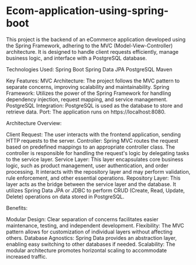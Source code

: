 # Ecom-application-using-spring-boot

This project is the backend of an eCommerce application developed using the Spring Framework, adhering to the MVC (Model-View-Controller) architecture. It is designed to handle client requests efficiently, manage business logic, and interface with a PostgreSQL database.

Technologies Used:
Spring Boot
Spring Data JPA
PostgreSQL
Maven


Key Features:
MVC Architecture: The project follows the MVC pattern to separate concerns, improving scalability and maintainability.
Spring Framework: Utilizes the power of the Spring Framework for handling dependency injection, request mapping, and service management.
PostgreSQL Integration: PostgreSQL is used as the database to store and retrieve data.
Port: The application runs on https://localhost:8080.


Architecture Overview:

Client Request: The user interacts with the frontend application, sending HTTP requests to the server.
Controller: Spring MVC routes the request based on predefined mappings to an appropriate controller class. The controller is responsible for handling the request's logic by delegating tasks to the service layer.
Service Layer: This layer encapsulates core business logic, such as product management, user authentication, and order processing. It interacts with the repository layer and may perform validation, rule enforcement, and other essential operations.
Repository Layer: This layer acts as the bridge between the service layer and the database. It utilizes Spring Data JPA or JDBC to perform CRUD (Create, Read, Update, Delete) operations on data stored in PostgreSQL.


Benefits:

Modular Design: Clear separation of concerns facilitates easier maintenance, testing, and independent development.
Flexibility: The MVC pattern allows for customization of individual layers without affecting others.
Database Agnostics: Spring Data provides an abstraction layer, enabling easy switching to other databases if needed.
Scalability: The modular architecture promotes horizontal scaling to accommodate increased traffic.

